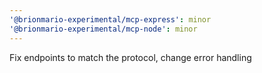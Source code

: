```yaml
---
'@brionmario-experimental/mcp-express': minor
'@brionmario-experimental/mcp-node': minor
---
```


Fix endpoints to match the protocol, change error handling
